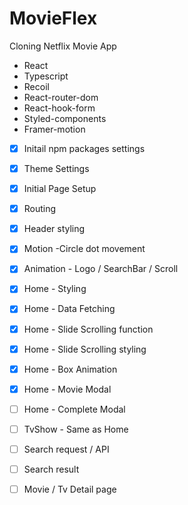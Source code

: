 # MovieFlex

Cloning Netflix Movie App

- React
- Typescript
- Recoil
- React-router-dom
- React-hook-form
- Styled-components
- Framer-motion

- [x] Initail npm packages settings
- [x] Theme Settings
- [x] Initial Page Setup
- [x] Routing
- [x] Header styling
- [x] Motion -Circle dot movement
- [x] Animation - Logo / SearchBar / Scroll

- [x] Home - Styling
- [x] Home - Data Fetching
- [x] Home - Slide Scrolling function
- [x] Home - Slide Scrolling styling 
- [x] Home - Box Animation 
- [x] Home - Movie Modal
- [ ] Home - Complete Modal 

- [ ] TvShow - Same as Home
- [ ] Search request / API
- [ ] Search result
- [ ] Movie / Tv Detail page